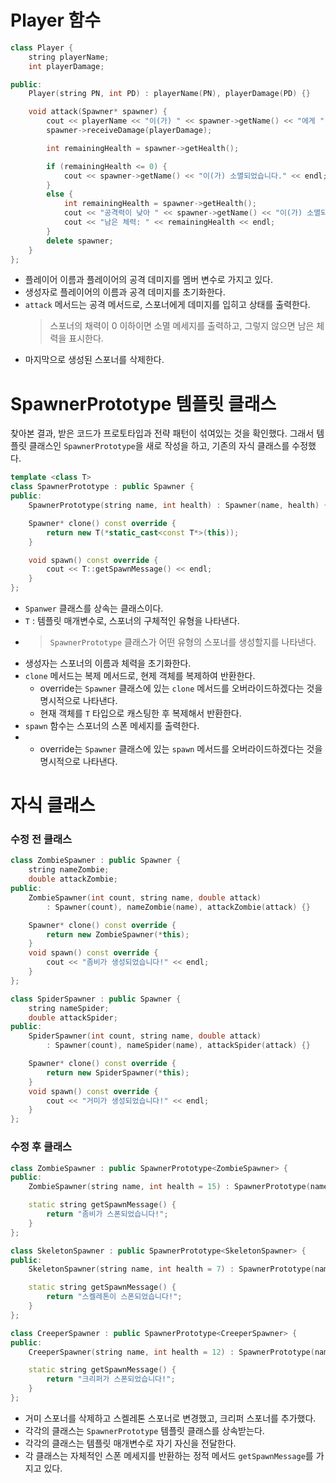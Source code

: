 # Player 함수
```C++
class Player {
    string playerName;
    int playerDamage;

public:
    Player(string PN, int PD) : playerName(PN), playerDamage(PD) {}

    void attack(Spawner* spawner) {
        cout << playerName << "이(가) " << spawner->getName() << "에게 " << playerDamage << "의 데미지를 가했습니다!" << endl;
        spawner->receiveDamage(playerDamage);

        int remainingHealth = spawner->getHealth();

        if (remainingHealth <= 0) {
            cout << spawner->getName() << "이(가) 소멸되었습니다." << endl;
        }
        else {
            int remainingHealth = spawner->getHealth();
            cout << "공격력이 낮아 " << spawner->getName() << "이(가) 소멸되지 않았습니다." << endl;
            cout << "남은 체력: " << remainingHealth << endl;
        }
        delete spawner;
    }
};
```
- 플레이어 이름과 플레이어의 공격 데미지를 멤버 변수로 가지고 있다.
- 생성자로 플레이어의 이름과 공격 데미지를 초기화한다.
- ``attack`` 메서드는 공격 메서드로, 스포너에게 데미지를 입히고 상태를 출력한다.
  > 스포너의 채력이 0 이하이면 소멸 메세지를 출력하고, 그렇지 않으면 남은 체력을 표시한다.
- 마지막으로 생성된 스포너를 삭제한다.

# SpawnerPrototype 템플릿 클래스
찾아본 결과, 받은 코드가 프로토타입과 전략 패턴이 섞여있는 것을 확인했다. 그래서 템플릿 클래스인 ``SpawnerPrototype``을 새로 작성을 하고, 기존의 자식 클래스를 수정했다.
```C++
template <class T>
class SpawnerPrototype : public Spawner {
public:
    SpawnerPrototype(string name, int health) : Spawner(name, health) {}

    Spawner* clone() const override {
        return new T(*static_cast<const T*>(this));
    }

    void spawn() const override {
        cout << T::getSpawnMessage() << endl;
    }
};
```
- ``Spanwer`` 클래스를 상속는 클래스이다.
- ``T`` : 템플릿 매개변수로, 스포너의 구체적인 유형을 나타낸다.
- > ``SpawnerPrototype`` 클래스가 어떤 유형의 스포너를 생성할지를 나타낸다.
- 생성자는 스포너의 이름과 체력을 초기화한다.
- ``clone`` 메서드는 복제 메서드로, 현제 객체를 복제하여 반환한다.
  - override는 ``Spawner`` 클래스에 있는 ``clone`` 메서드를 오버라이드하겠다는 것을 명시적으로 나타낸다.
  - 현재 객체를 ``T`` 타입으로 캐스팅한 후 복제해서 반환한다.
- ``spawn`` 함수는 스포너의 스폰 메세지를 출력한다.
- - override는 ``Spawner`` 클래스에 있는 ``spawn`` 메서드를 오버라이드하겠다는 것을 명시적으로 나타낸다.
 
# 자식 클래스
### 수정 전 클래스
```C++
class ZombieSpawner : public Spawner {
    string nameZombie;
    double attackZombie;
public:
    ZombieSpawner(int count, string name, double attack)
        : Spawner(count), nameZombie(name), attackZombie(attack) {}

    Spawner* clone() const override {
        return new ZombieSpawner(*this);
    }
    void spawn() const override {
        cout << "좀비가 생성되었습니다!" << endl;
    }
};

class SpiderSpawner : public Spawner {
    string nameSpider;
    double attackSpider;
public:
    SpiderSpawner(int count, string name, double attack)
        : Spawner(count), nameSpider(name), attackSpider(attack) {}

    Spawner* clone() const override {
        return new SpiderSpawner(*this);
    }
    void spawn() const override {
        cout << "거미가 생성되었습니다!" << endl;
    }
};
```
### 수정 후 클래스 
```C++
class ZombieSpawner : public SpawnerPrototype<ZombieSpawner> {
public:
    ZombieSpawner(string name, int health = 15) : SpawnerPrototype(name, health) {}

    static string getSpawnMessage() {
        return "좀비가 스폰되었습니다!";
    }
};

class SkeletonSpawner : public SpawnerPrototype<SkeletonSpawner> {
public:
    SkeletonSpawner(string name, int health = 7) : SpawnerPrototype(name, health) {}

    static string getSpawnMessage() {
        return "스켈레톤이 스폰되었습니다!";
    }
};

class CreeperSpawner : public SpawnerPrototype<CreeperSpawner> {
public:
    CreeperSpawner(string name, int health = 12) : SpawnerPrototype(name, health) {}

    static string getSpawnMessage() {
        return "크리퍼가 스폰되었습니다!";
    }
};
```
- 거미 스포너를 삭제하고 스켈레톤 스포너로 변경했고, 크리퍼 스포너를 추가했다.
- 각각의 클래스는 ``SpawnerPrototype`` 템플릿 클래스를 상속받는다.
- 각각의 클래스는 템플릿 매개변수로 자기 자신을 전달한다.
- 각 클래스는 자체적인 스폰 메세지를 반환하는 정적 메서드 ``getSpawnMessage``를 가지고 있다.
